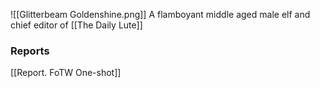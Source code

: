 ![[Glitterbeam Goldenshine.png]]
A flamboyant middle aged male elf and chief editor of [[The Daily Lute]]
### Reports
[[Report. FoTW One-shot]]